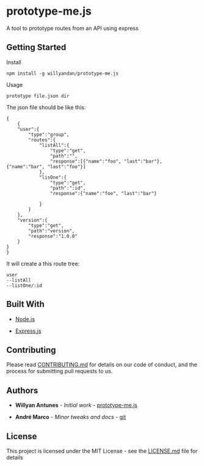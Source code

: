 # prototype-me.js
A tool to prototype routes from an API using express

## Getting Started

Install

```
npm install -g willyandan/prototype-me.js
```
Usage

```
prototype file.json dir
```

The json file should be like this: 

```
{
	{
    "user":{
        "type":"group",
        "routes":{
            "listAll":{
                "type":"get",
                "path":"",
                "response":[{"name":"foo", "last":"bar"}, {"name":"bar", "last":"foo"}]
            },
            "lisOne":{
                "type":"get",
                "path":":id",
                "response":{"name":"foo", "last":"bar"}
                
            }
        }
    },
    "version":{
        "type":"get",
        "path":"version",
        "response":"1.0.0"
    }
}
}
```

It will create a this route tree:

```
user
--listAll
--listOne/:id
```

## Built With

* [Node.js](https://nodejs.org/en/)

* [Express.js](https://expressjs.com/)

## Contributing

Please read [CONTRIBUTING.md]() for details on our code of conduct, and the process for submitting pull requests to us.

## Authors

* **Willyan Antunes** - *Initial work* - [prototype-me.js](https://github.com/willyandan/prototype-me.js)

* **André Marco** - *Minor tweaks and docs* - [git](https://github.com/andremarcopereira)


## License

This project is licensed under the MIT License - see the [LICENSE.md](LICENSE.md) file for details
